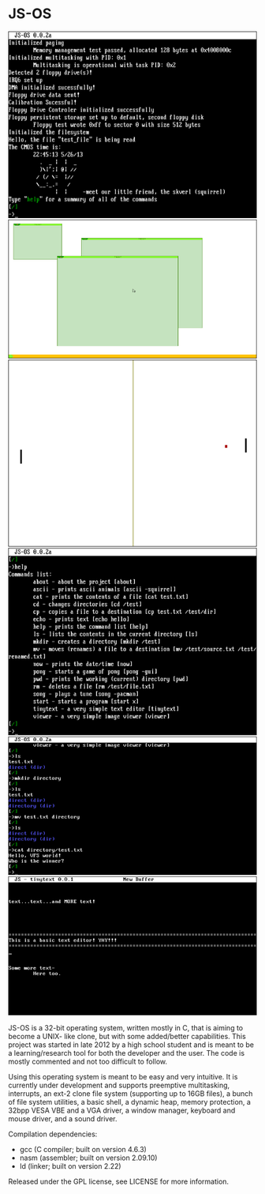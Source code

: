 JS-OS
=====

![Alt text](./screenshots/start_up.png)
![Alt text](./screenshots/window_manager.png)
![Alt text](./screenshots/pong.png)
![Alt text](./screenshots/command_list.png)
![Alt text](./screenshots/filesystem_in_action.png)
![Alt text](./screenshots/tinytext.png)

JS-OS is a 32-bit operating system, written mostly in C, that is aiming to become a UNIX-
like clone, but with some added/better capabilities. This project was started in late 2012 by a
high school student and is meant to be a learning/research tool for both the developer and the
user. The code is mostly commented and not too difficult to follow.

Using this operating system is meant to be easy and very intuitive. It is currently under
development and supports preemptive multitasking, interrupts, an ext-2 clone file system
(supporting up to 16GB files), a bunch of file system utilities, a basic shell, a dynamic
heap, memory protection, a 32bpp VESA VBE and a VGA driver, a window manager,
keyboard and mouse driver, and a sound driver.

Compilation dependencies:
  - gcc (C compiler; built on version 4.6.3)
  - nasm (assembler; built on version 2.09.10)
  - ld (linker; built on version 2.22)


Released under the GPL license, see LICENSE for more information.

